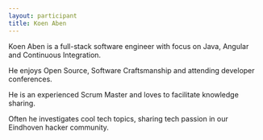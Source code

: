 ```yaml
---
layout: participant
title: Koen Aben
---
```


Koen Aben is a full-stack software engineer with focus on Java, Angular and Continuous Integration. 

He enjoys Open Source, Software Craftsmanship and attending developer conferences. 

He is an experienced Scrum Master and loves to facilitate knowledge sharing.  

Often he investigates cool tech topics, sharing tech passion in our Eindhoven hacker community. 


